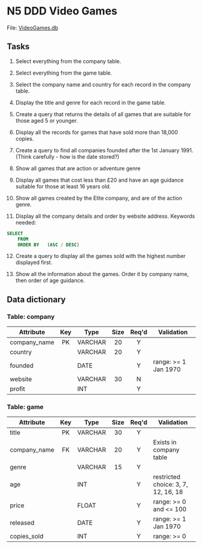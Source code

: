 # N5 DDD Video Games


File: [VideoGames.db](assets/VideoGames.db "Download file")


## Tasks

1. Select everything from the company table.

2. Select everything from the game table.

3. Select the company name and country for each record in the company table.

4. Display the title and genre for each record in the game table.

5. Create a query that returns the details of all games that are suitable for those aged 5 or younger.

6. Display all the records for games that have sold more than 18,000 copies.

7. Create a query to find all companies founded after the 1st January 1991.  (Think carefully - how is the date stored?)

8. Show all games that are action or adventure genre

9. Display all games that cost less than £20 and have an age guidance suitable for those at least 16 years old.

10. Show all games created by the Elite company, and are of the action genre.

11. Display all the company details and order by website address.  Keywords needed:

``` sql
SELECT
    FROM
    ORDER BY   (ASC / DESC)
```

12. Create a query to display all the games sold with the highest number displayed first.

13. Show all the information about the games.  Order it by company name, then order of age guidance.


## Data dictionary

### Table: company

| Attribute    | Key   | Type     | Size  | Req'd | Validation |
| ---------    | :---: | ----     | :---: | :---: | ---------- |
| company_name | PK    | VARCHAR  | 20    | Y     |            |
| country      |       | VARCHAR  | 20    | Y     |            |
| founded      |       | DATE     |       | Y     | range: >= 1 Jan 1970 |
| website      |       | VARCHAR  | 30    | N     |            |
| profit       |       | INT      |       | Y     |            |

### Table: game

| Attribute    | Key   | Type    | Size  | Req'd | Validation |
| ---------    | :---: | ----    | :---: | :---: | ---------- |
| title        | PK    | VARCHAR | 30    | Y     |            |
| company_name | FK    | VARCHAR | 20    | Y     | Exists in company table |
| genre        |       | VARCHAR | 15    | Y     |            |
| age          |       | INT     |       | Y     | restricted choice: 3, 7, 12, 16, 18 |
| price        |       | FLOAT   |       | Y     | range: >= 0 and <= 100 |
| released     |       | DATE    |       | Y     | range: >= 1 Jan 1970 |
| copies_sold  |       | INT     |       | Y     | range: >= 0 |